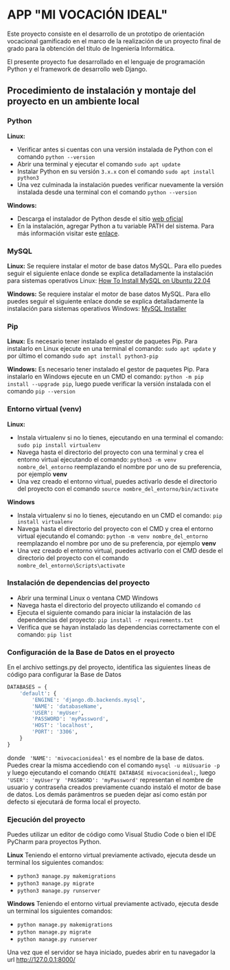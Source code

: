 # APP "MI VOCACIÓN IDEAL"
Este proyecto consiste en el desarrollo de un prototipo de orientación vocacional gamificado en el marco de la realización de un proyecto final de grado para la obtención del título de Ingeniería Informática.

El presente proyecto fue desarrollado en el lenguaje de programación Python y el framework de desarrollo web Django.

## Procedimiento de instalación y montaje del proyecto en un ambiente local
### Python
**Linux:**
- Verificar antes si cuentas con una versión instalada de Python con el comando `python --version`
- Abrir una terminal y ejecutar el comando `sudo apt update`
- Instalar Python en su versión `3.x.x` con el comando `sudo apt install python3`
- Una vez culminada la instalación puedes verificar nuevamente la versión instalada desde una terminal con el comando `python --version`

**Windows:**
- Descarga el instalador de Python desde el sitio [web oficial](https://www.python.org/downloads/windows/ "web oficial")
- En la instalación, agregar Python a tu variable PATH del sistema. Para más información visitar este [enlace](https://docs.python.org/es/3.11/using/windows.html "enlace").

### MySQL
**Linux:**
Se requiere instalar el motor de base datos MySQL. Para ello puedes seguir el siguiente enlace donde se explica detalladamente la instalación para sistemas operativos Linux: [How To Install MySQL on Ubuntu 22.04](https://www.digitalocean.com/community/tutorials/how-to-install-mysql-on-ubuntu-22-04 "How To Install MySQL on Ubuntu 22.04")

**Windows:**
Se requiere instalar el motor de base datos MySQL. Para ello puedes seguir el siguiente enlace donde se explica detalladamente la instalación para sistemas operativos Windows: [MySQL Installer](https://dev.mysql.com/downloads/installer/ "MySQL Installer")

### Pip
**Linux:**
Es necesario tener instalado el gestor de paquetes Pip. Para instalarlo en Linux ejecute en una terminal el comando: `sudo apt update` y por último el comando `sudo apt install python3-pip`

**Windows:**
Es necesario tener instalado el gestor de paquetes Pip. Para instalarlo en Windows ejecute en un CMD el comando: `python -m pip install --upgrade pip`, luego puede verificar la versión instalada con el  comando `pip --version`

### Entorno virtual (venv)
**Linux:**
- Instala virtualenv si no lo tienes, ejecutando en una terminal el comando: `sudo pip install virtualenv`
- Navega hasta el directorio del proyecto con una terminal y crea el entorno virtual ejecutando el comando: `python3 -m venv nombre_del_entorno` reemplazando el nombre por uno de su preferencia, por ejemplo **venv**
- Una vez creado el entorno virtual, puedes activarlo desde el directorio del proyecto con el comando `source nombre_del_entorno/bin/activate` 

**Windows**
- Instala virtualenv si no lo tienes, ejecutando en un CMD el comando: `pip install virtualenv`
- Navega hasta el directorio del proyecto con el CMD y crea el entorno virtual ejecutando el comando: `python -m venv nombre_del_entorno` reemplazando el nombre por uno de su preferencia, por ejemplo **venv**
- Una vez creado el entorno virtual, puedes activarlo con el CMD desde el directorio del proyecto con el comando `nombre_del_entorno\Scripts\activate` 

### Instalación de dependencias del proyecto
- Abrir una terminal Linux o ventana CMD Windows
- Navega hasta el directorio del proyecto utilizando el comando `cd`
- Ejecuta el siguiente comando para iniciar la instalación de las dependencias del proyecto: `pip install -r requirements.txt`
- Verifica que se hayan instalado las dependencias correctamente con el comando: `pip list`

### Configuración de la Base de Datos en el proyecto
En el archivo settings.py del proyecto, identifica las siguientes líneas de código para configurar la Base de Datos
```python
DATABASES = {
    'default': {
        'ENGINE': 'django.db.backends.mysql',
        'NAME': 'databaseName',
        'USER': 'myUser',
        'PASSWORD': 'myPassword',
        'HOST': 'localhost',
        'PORT': '3306',
    }
}
```
donde ` 'NAME': 'mivocacionideal'` es el nombre de la base de datos. Puedes crear la misma accediendo con el comando `mysql -u miUsuario -p` y luego ejecutando el comando `CREATE DATABASE mivocacionideal;`, luego `'USER': 'myUser'`y ` 'PASSWORD': 'myPassword'` representan el nombre de usuario y contraseña creados previamente cuando instaló el motor de base de datos. Los demás parámentros se pueden dejar así como están por defecto si ejecutará de forma local el proyecto.

### Ejecución del proyecto
Puedes utilizar un editor de código como Visual Studio Code o bien el IDE PyCharm para proyectos Python.

**Linux**
Teniendo el entorno virtual previamente activado, ejecuta desde un terminal los siguientes comandos:
- `python3 manage.py makemigrations`
- `python3 manage.py migrate`
- `python3 manage.py runserver`

**Windows**
Teniendo el entorno virtual previamente activado, ejecuta desde un terminal los siguientes comandos:
- `python manage.py makemigrations`
- `python manage.py migrate`
- `python manage.py runserver`

Una vez que el servidor se haya iniciado, puedes abrir en tu navegador la url http://127.0.0.1:8000/
